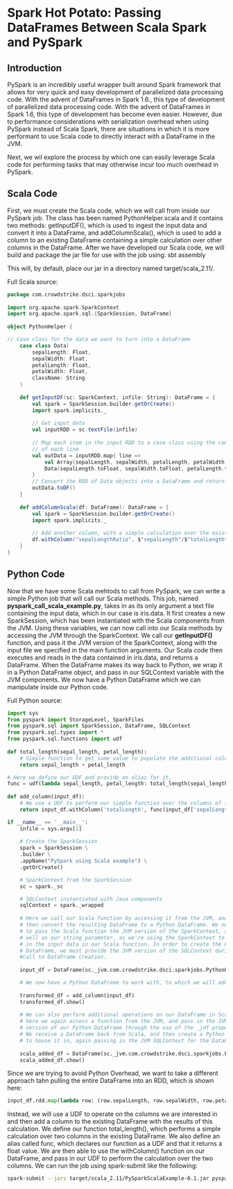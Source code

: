 # Spark Hot Potato: Passing DataFrames Between Scala Spark and PySpark

## Introduction
PySpark is an incredibly useful wrapper built around Spark framework that allows for very quick and easy development of parallelized data processing code. With the advent of DataFrames in Spark 1.6., this type of development of parallelized data processing code. With the advent of DataFrames in Spark 1.6, this type of development has become even easier. However, due to performance considerations with serialization overhead when using PySpark instead of Scala Spark, there are situations in which it is more performant to use Scala code to directly interact with a DataFrame in the JVM.

Next, we wil explore the process by which one can easily leverage Scala code for performing tasks that may otherwise incur too much overhead in PySpark.

## Scala Code
First, we must create the Scala code, which we will call from inside our PySpark job. The class has been named PythonHelper.scala and it contains two methods: getInputDF(), which is used to ingest the input data and convert it into a DataFrame, and addColumnScala(), which is used to add a column to an existing DataFrame containing a simple calculation over other columns in the DataFrame. After we have developed our Scala code, we will build and package the jar file for use with the job using: sbt assembly

This will, by default, place our jar in a directory named target/scala_2.11/.

Full Scala source:
```scala
package com.crowdstrike.dsci.sparkjobs
 
import org.apache.spark.SparkContext
import org.apache.spark.sql.{SparkSession, DataFrame}
 
object PythonHelper {

// Case class for the data we want to turn into a DataFrame
    case class Data(
        sepalLength: Float,
        sepalWidth: Float,
        petalLength: Float,
        petalWidth: Float,
        className: String
    )
 
    def getInputDF(sc: SparkContext, infile: String): DataFrame = {
        val spark = SparkSession.builder.getOrCreate()
        import spark.implicits._
 
        // Get input data
        val inputRDD = sc.textFile(infile)
 
        // Map each item in the input RDD to a case class using the components
        // of each line
        val outData = inputRDD.map{ line => 
            val Array(sepalLength, sepalWidth, petalLength, petalWidth, className) = line.trim().split(',')
            Data(sepalLength.toFloat, sepalWidth.toFloat, petalLength.toFloat, petalWidth.toFloat, className)
        }
        // Convert the RDD of Data objects into a DataFrame and return
        outData.toDF()
    }
    
    def addColumnScala(df: DataFrame): DataFrame = {
        val spark = SparkSession.builder.getOrCreate()
        import spark.implicits._
        
        // Add another column, with a simple calculation over the existing columns
        df.withColumn("sepalLengthRatio", $"sepalLength"/$"totalLength")
    }
}
```

## Python Code
Now that we have some Scala mehtods to call from PySpark, we can write a simple Python job that will call our Scala methods. This job, named **pyspark_call_scala_example.py**, takes in as its only argument a text file containing the input data, which in our case is iris.data. It first creates a new SparkSession, which has been instantiated with the Scala components from the JVM. Using these variables, we can now call into our Scala methods by accessing the JVM through the SparkContext. We call our **getInputDF()** function, and pass it the JVM version of the SparkContext, along with the input file we specified in the main function arguments. Our Scala code then executes and reads in the data contained in iris.data, and returns a DataFrame. When the DataFrame makes its way back to Python, we wrap it in a Python DataFrame object, and pass in our SQLContext variable with the JVM components. We now have a Python DataFrame which we can manipulate inside our Python code.

Full Python source:
```python
import sys
from pyspark import StorageLevel, SparkFiles
from pyspark.sql import SparkSession, DataFrame, SQLContext
from pyspark.sql.types import *
from pyspark.sql.functions import udf
 
def total_length(sepal_length, petal_length):
    # Simple function to get some value to populate the additional column.
    return sepal_length + petal_length

# Here we define our UDF and provide an alias for it.
func = udf(lambda sepal_length, petal_length: total_length(sepal_length, petal_length), FloatType())
 
def add_column(input_df):
    # We use a UDF to perform our simple function over the columns of interest.
    return input_df.withColumn('totalLength', func(input_df['sepalLength'], input_df['petalLength']))

if __name__ == '__main__':
    infile = sys.argv[1]
 
    # Create the SparkSession
    spark = SparkSession \
    .builder \
    .appName("PySpark using Scala example") \
    .getOrCreate()

    # SparkContext from the SparkSession
    sc = spark._sc

    # SQLContext instantiated with Java components
    sqlContext = spark._wrapped
 
    # Here we call our Scala function by accessing it from the JVM, and
    # then convert the resulting DataFrame to a Python DataFrame. We need
    # to pass the Scala function the JVM version of the SparkContext, as
    # well as our string parameter, as we're using the SparkContext to read
    # in the input data in our Scala function. In order to create the Python
    # DataFrame, we must provide the JVM version of the SQLContext during the
    #call to DataFrame creation.
    
    input_df = DataFrame(sc._jvm.com.crowdstrike.dsci.sparkjobs.PythonHelper.getInputDF(sc._jsc.sc(), infile), sqlContext)

    # We now have a Python DataFrame to work with, to which we will add a column.
    
    transformed_df = add_column(input_df)
    transformed_df.show()
 
    # We can also perform additional operations on our DataFrame in Scala;
    # here we again access a function from the JVM, and pass in the JVM
    # version of our Python DataFrame through the use of the _jdf property.
    # We receive a DataFrame back from Scala, and then create a Python DataFrame
    # to house it in, again passing in the JVM SQLContext for the DataFrame creation.
    
    scala_added_df = DataFrame(sc._jvm.com.crowdstrike.dsci.sparkjobs.PythonHelper.addColumnScala(transformed_df._jdf), sqlContext)
    scala_added_df.show()
```

Since we are trying to avoid Python Overhead, we want to take a different approach tahn pulling the entire DataFrame into an RDD, which is shown here:
```python
input_df.rdd.map(lambda row: (row.sepalLength, row.sepalWidth, row.petalLength, row.petalWidth, row.className, total_length(row.sepalLength, row.petalLength)))
```
Instead, we will use a UDF to operate on the columns we are interested in and then add a column to the existing DataFrame with the results of this calculation. We define our function total_length(), which performs a simple calculation over two columns in the existing DataFrame. We also define an alias called func, which declares our function as a UDF and that it returns a float value. We are then able to use the withColumn() function on our DataFrame, and pass in our UDF to perform the calculation over the two columns. We can run the job using spark-submit like the following:

```bash
spark-submit --jars target/scala_2.11/PySparkScalaExample-0.1.jar pyspark_call_scala_example.py iris.data
```
